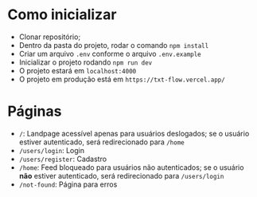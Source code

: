 # Como inicializar

- Clonar repositório;
- Dentro da pasta do projeto, rodar o comando `npm install`
- Criar um arquivo `.env` conforme o arquivo `.env.example`
- Inicializar o projeto rodando `npm run dev`
- O projeto estará em `localhost:4000`
- O projeto em produção está em `https://txt-flow.vercel.app/`

# Páginas

- `/`: Landpage acessível apenas para usuários deslogados; se o usuário estiver autenticado, será redirecionado para `/home`
- `/users/login`: Login
- `/users/register`: Cadastro
- `/home`: Feed bloqueado para usuários não autenticados; se o usuário **não** estiver autenticado, será redirecionado para `/users/login`
- `/not-found`: Página para erros
